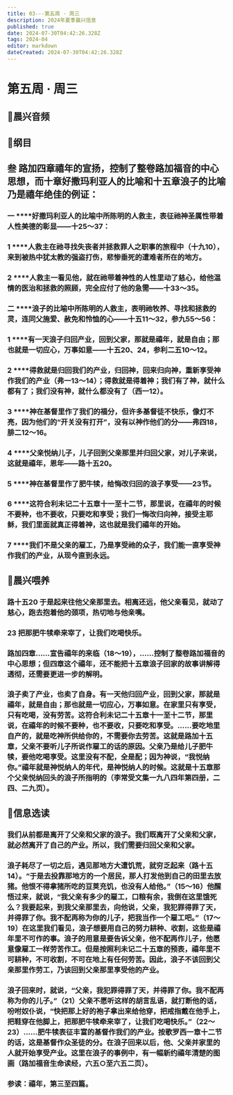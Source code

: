 ```yaml
---
title: 03---第五周 · 周三
description: 2024年夏季晨兴信息
published: true
date: 2024-07-30T04:42:26.328Z
tags: 2024-04
editor: markdown
dateCreated: 2024-07-30T04:42:26.328Z
---
```


# 第五周 · 周三
## 🎵晨兴音频

## 📖纲目

## **叁    路加四章禧年的宣扬，控制了整卷路加福音的中心思想，而十章好撒玛利亚人的比喻和十五章浪子的比喻乃是禧年绝佳的例证：**

### 一    ****好撒玛利亚人的比喻中所陈明的人救主，表征祂神圣属性带着人性美德的彰显——十25～37：

### 1    ****人救主在祂寻找失丧者并拯救罪人之职事的旅程中（十九10），来到被热中犹太教的强盗打伤，悲惨垂死的遭难者所在的地方。

### 2    ****人救主一看见他，就在祂带着神性的人性里动了慈心，给他温情的医治和拯救的照顾，完全应付了他的急需——十33～35。

### 二    ****浪子的比喻中所陈明的人救主，表明祂牧养、寻找和拯救的灵，连同父施爱、赦免和怜恤的心——十五11～32，参九55～56：

### 1    ****有一天浪子归回产业，回到父家，那就是禧年，就是自由；那也就是一切应心，万事如意——十五20、24，参利二五10～12。

### 2    ****得救就是归回我们的产业，归回神，回来归向神，重新享受神作我们的产业（弗一13～14）；得救就是得着神；我们有了神，就什么都有了；我们没有神，就什么都没有了（西一12）。

### 3    ****神在基督里作了我们的福分，但许多基督徒不快乐，像灯不亮，因为他们的“开关没有打开”，没有以神作他们的分——弗四18，腓二12～16。

### 4    ****父亲悦纳儿子，儿子回到父亲那里并归回父家，对儿子来说，这就是禧年，恩年——路十五20。

### 5    ****神在基督里作了肥牛犊，给悔改归回的浪子享受——23节。

### 6    ****这符合利未记二十五章十一至十二节，那里说，在禧年的时候不要种，也不要收，只要吃和享受；我们一悔改归向神，接受主耶稣，我们里面就真正得着神，这也就是我们禧年的开始。

### 7    ****我们不是父亲的雇工，乃是享受祂的众子，我们能一直享受神作我们的产业，从现今直到永远。

## 📖晨兴喂养

### 路十五20    于是起来往他父亲那里去。相离还远，他父亲看见，就动了慈心，跑去抱着他的颈项，热切地与他亲嘴。

### 23    把那肥牛犊牵来宰了，让我们吃喝快乐。

### 路加四章……宣告禧年的来临（18～19），……控制了整卷路加福音的中心思想；但四章这个禧年，还不能把十五章浪子回家的故事讲解得透彻，还需要更进一步的解明。

### 浪子卖了产业，也卖了自身。有一天他归回产业，回到父家，那就是禧年，就是自由；那也就是一切应心，万事如意。在家里只有享受，只有吃喝，没有劳苦。这符合利未记二十五章十一至十二节，那里说，在禧年的时候不要种，也不要收，只要吃和享受。……要吃地里自产的，就是吃神所供给你的，不需要你去劳苦。这就是路加十五章，父亲不要听儿子所说作雇工的话的原因。父亲乃是给儿子肥牛犊，要他吃喝享受。这里没有不配，全是配；因为神说，“我悦纳你。”禧年就是神悦纳人的年代，是神悦纳人的时候。这就是十五章那个父亲悦纳回头的浪子所指明的（李常受文集一九八四年第四册，二四、二九页）。

## 📖信息选读

### 我们从前都是离开了父亲和父家的浪子。我们既离开了父亲和父家，就必然离开了自己的产业。所以，我们需要归回父亲和父家。

### 浪子耗尽了一切之后，遇见那地方大遭饥荒，就穷乏起来（路十五14）。“于是去投靠那地方的一个居民，那人打发他到自己的田里去放猪。他恨不得拿猪所吃的豆荚充饥，也没有人给他。”（15～16）他醒悟过来，就说，“我父亲有多少的雇工，口粮有余，我倒在这里饿死么？我要起来，到我父亲那里去，向他说，父亲，我犯罪得罪了天，并得罪了你。我不配再称为你的儿子，把我当作一个雇工吧。”（17～19）在这里我们看见，浪子想要用自己的努力耕种、收割，这些是禧年里不可作的事。浪子的用意是要告诉父亲，他不配再作儿子，他愿意像雇工一样劳苦作工。但是按照利未记二十五章的预表，禧年里不可耕种，不可收割，不可在地上有任何劳苦。因此，浪子不该回到父亲那里作劳工，乃该回到父亲那里享受他的产业。

### 浪子回来时，就说，“父亲，我犯罪得罪了天，并得罪了你。我不配再称为你的儿子。”（21）父亲不愿听这样的胡言乱语，就打断他的话，吩咐奴仆说，“快把那上好的袍子拿出来给他穿，把戒指戴在他手上，把鞋穿在他脚上，把那肥牛犊牵来宰了，让我们吃喝快乐。”（22～23）……肥牛犊表征丰富的基督作我们的产业。按歌罗西一章十二节的话，这是基督作众圣徒的分。在浪子回来以后，他、父亲并家里的人就开始享受产业。这里在浪子的事例中，有一幅新约禧年清楚的图画（路加福音生命读经，六五○至六五二页）。

### 参读：禧年，第三至四篇。
<!-- Google tag (gtag.js) -->
<script async src="https://www.googletagmanager.com/gtag/js?id=G-1P8709Z16T"></script>
<script>
  window.dataLayer = window.dataLayer || [];
  function gtag(){dataLayer.push(arguments);}
  gtag('js', new Date());

  gtag('config', 'G-1P8709Z16T');
</script>
